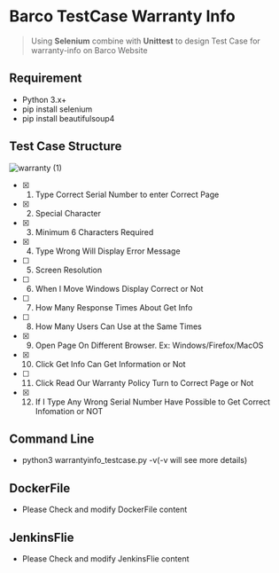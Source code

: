 # Barco TestCase Warranty Info
> Using **Selenium** combine with **Unittest** to design Test Case for warranty-info on Barco Website


## Requirement
* Python 3.x+
* pip install selenium
* pip install beautifulsoup4

## Test Case Structure
![warranty (1)](https://user-images.githubusercontent.com/61812113/126738730-46be7845-1971-4bb8-90b1-2af802ab6e23.jpg)

- [x] 1. Type Correct Serial Number to enter Correct Page
- [x] 2. Special Character
- [x] 3. Minimum 6 Characters Required
- [x] 4. Type Wrong Will Display Error Message
- [ ] 5. Screen Resolution
- [ ] 6. When I Move Windows Display Correct or Not
- [ ] 7. How Many Response Times About Get Info
- [ ] 8. How Many Users Can Use at the Same Times
- [x] 9. Open Page On Different Browser. Ex: Windows/Firefox/MacOS
- [x] 10. Click Get Info Can Get Information or Not
- [ ] 11. Click Read Our Warranty Policy Turn to Correct Page or Not
- [x] 12. If I Type Any Wrong Serial Number Have Possible to Get Correct Infomation or NOT 

## Command Line
* python3 <directory> warrantyinfo_testcase.py -v(-v will see more details)
  
## DockerFile
* Please Check and modify DockerFile content
  
## JenkinsFlie
* Please Check and modify JenkinsFlie content 
  
